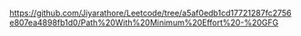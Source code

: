 https://github.com/Jiyarathore/Leetcode/tree/a5af0edb1cd17721287fc2756e807ea4898fb1d0/Path%20With%20Minimum%20Effort%20-%20GFG
